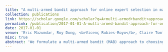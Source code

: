 ```yaml
---
title: "A multi-armed bandit approach for online expert selection in markov decision processes"
collection: publications
link: https://scholar.google.com/scholar?q=A+multi-armed+bandit+approach+for+online+expert+selection+in+markov+decision+processes
permalink: /publication/2017-01-01-A-multi-armed-bandit-approach-for-online-expert-selection-in-markov-decision-processes
date: 2017-01-01
venue: 'Eric Mazumdar, Roy Dong, <b>Vicenç Rubies-Royo</b>, Claire Tomlin and S Shankar Sastry. Preprint, arXiv'
misc: true
abstract: 'We formulate a multi-armed bandit (MAB) approach to choosing expert policies online in Markov decision processes (MDPs). Given a set of expert policies trained on a state and action space, the goal is to maximize the cumulative reward of our agent. The hope is to quickly find the best expert in our set. The MAB formulation allows us to quantify the performance of an algorithm in terms of the regret incurred from not choosing the best expert from the beginning. We first develop the theoretical framework for MABs in MDPs, and then present a basic regret decomposition identity. We then adapt the classical Upper Confidence Bounds algorithm to the problem of choosing experts in MDPs and prove that the expected regret grows at worst at a logarithmic rate. Lastly, we validate the theory on a small MDP.'
---
```

<!-- Abstract: We formulate a multi-armed bandit (MAB) approach to choosing expert policies online in Markov decision processes (MDPs). Given a set of expert policies trained on a state and action space, the goal is to maximize the cumulative reward of our agent. The hope is to quickly find the best expert in our set. The MAB formulation allows us to quantify the performance of an algorithm in terms of the regret incurred from not choosing the best expert from the beginning. We first develop the theoretical framework for MABs in MDPs, and then present a basic regret decomposition identity. We then adapt the classical Upper Confidence Bounds algorithm to the problem of choosing experts in MDPs and prove that the expected regret grows at worst at a logarithmic rate. Lastly, we validate the theory on a small MDP. -->
<!-- Use [Google Scholar](https://scholar.google.com/scholar?q=A+Classification-based+Approach+for+Approximate+Reachability){:target="_blank"} for full citation
citation: '<b>Vicenç Rubies-Royo</b>, David Fridovich-Keil, Sylvia Herbert and Claire Tomlin, &quot;A Classification-based Approach for Approximate Reachability.&quot; In the proceedings of the International Conference on Robotics and Automation (ICRA), 2019.' -->